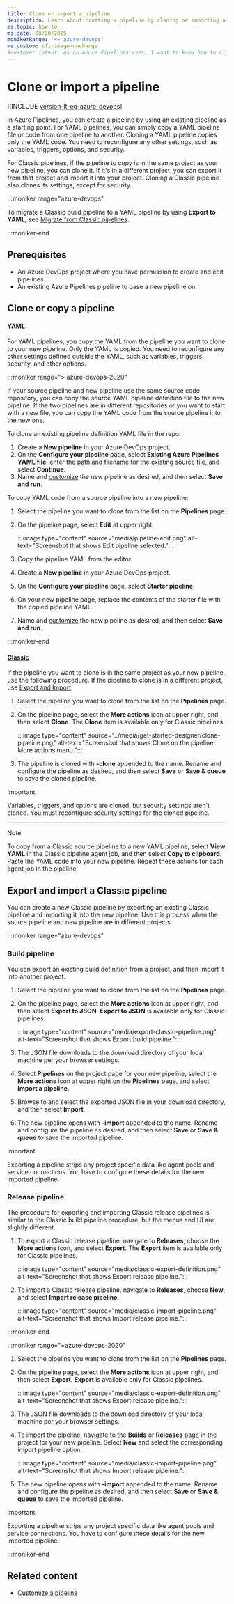 ```yaml
---
title: Clone or import a pipeline
description: Learn about creating a pipeline by cloning or importing an existing pipeline in Azure Pipelines.
ms.topic: how-to
ms.date: 08/20/2025
monikerRange: '<= azure-devops'
ms.custom: sfi-image-nochange
#customer intent: As an Azure Pipelines user, I want to know how to clone and import pipelines so I can use existing pipelines as starting points for new ones.
---
```


# Clone or import a pipeline

[!INCLUDE [version-lt-eq-azure-devops](../../includes/version-lt-eq-azure-devops.md)]

In Azure Pipelines, you can create a pipeline by using an existing pipeline as a starting point. For YAML pipelines, you can simply copy a YAML pipeline file or code from one pipeline to another. Cloning a YAML pipeline copies only the YAML code. You need to reconfigure any other settings, such as variables, triggers, options, and security.

For Classic pipelines, if the pipeline to copy is in the same project as your new pipeline, you can clone it. If it's in a different project, you can export it from that project and import it into your project. Cloning a Classic pipeline also clones its settings, except for security.

:::moniker range="azure-devops"

To migrate a Classic build pipeline to a YAML pipeline by using **Export to YAML**, see [Migrate from Classic pipelines](../migrate/from-classic-pipelines.md).

:::moniker-end

## Prerequisites

- An Azure DevOps project where you have permission to create and edit pipelines.
- An existing Azure Pipelines pipeline to base a new pipeline on.

## Clone or copy a pipeline

#### [YAML](#tab/yaml/)

For YAML pipelines, you copy the YAML from the pipeline you want to clone to your new pipeline. Only the YAML is copied. You need to reconfigure any other settings defined outside the YAML, such as variables, triggers, security, and other options.

:::moniker range="> azure-devops-2020"

If your source pipeline and new pipeline use the same source code repository, you can copy the source YAML pipeline definition file to the new pipeline. If the two pipelines are in different repositories or you want to start with a new file, you can copy the YAML code from the source pipeline into the new one.

To clone an existing pipeline definition YAML file in the repo:

1. Create a **New pipeline** in your Azure DevOps project.
1. On the **Configure your pipeline** page, select **Existing Azure Pipelines YAML file**, enter the path and filename for the existing source file, and select **Continue**.
1. Name and [customize](../customize-pipeline.md) the new pipeline as desired, and then select **Save and run**.

To copy YAML code from a source pipeline into a new pipeline:

1. Select the pipeline you want to clone from the list on the **Pipelines** page.
1. On the pipeline page, select **Edit** at upper right.

   :::image type="content" source="media/pipeline-edit.png" alt-text="Screenshot that shows Edit pipeline selected.":::

1. Copy the pipeline YAML from the editor.
1. Create a **New pipeline** in your Azure DevOps project.
1. On the **Configure your pipeline** page, select **Starter pipeline**.
1. On your new pipeline page, replace the contents of the starter file with the copied pipeline YAML.
1. Name and [customize](../customize-pipeline.md) the new pipeline as desired, and then select **Save and run**.

:::moniker-end

#### [Classic](#tab/classic/)

If the pipeline you want to clone is in the same project as your new pipeline, use the following procedure. If the pipeline to clone is in a different project, use [Export and Import](#export-and-import-a-pipeline).

1. Select the pipeline you want to clone from the list on the **Pipelines** page.
1. On the pipeline page, select the **More actions** icon at upper right, and then select **Clone**. The **Clone** item is available only for Classic pipelines.

   :::image type="content" source="../media/get-started-designer/clone-pipeline.png" alt-text="Screenshot that shows Clone on the pipeline More actions menu.":::

1. The pipeline is cloned with **-clone** appended to the name. Rename and configure the pipeline as desired, and then select **Save** or **Save & queue** to save the cloned pipeline.

> [!IMPORTANT]
> Variables, triggers, and options are cloned, but security settings aren't cloned. You must reconfigure security settings for the cloned pipeline.

---

> [!NOTE]
> To copy from a Classic source pipeline to a new YAML pipeline, select **View YAML** in the Classic pipeline agent job, and then select **Copy to clipboard**. Paste the YAML code into your new pipeline. Repeat these actions for each agent job in the pipeline.

## Export and import a Classic pipeline

You can create a new Classic pipeline by exporting an existing Classic pipeline and importing it into the new pipeline. Use this process when the source pipeline and new pipeline are in different projects.

:::moniker range="azure-devops"

### Build pipeline

You can export an existing build definition from a project, and then import it into another project.

1. Select the pipeline you want to clone from the list on the **Pipelines** page.
1. On the pipeline page, select the **More actions** icon at upper right, and then select **Export to JSON**. **Export to JSON** is available only for Classic pipelines.

   :::image type="content" source="media/export-classic-pipeline.png" alt-text="Screenshot that shows Export build pipeline.":::

1. The JSON file downloads to the download directory of your local machine per your browser settings.

1. Select **Pipelines** on the project page for your new pipeline, select the **More actions** icon at upper right on the **Pipelines** page, and select **Import a pipeline**.

1. Browse to and select the exported JSON file in your download directory, and then select **Import**.

1. The new pipeline opens with **-import** appended to the name. Rename and configure the pipeline as desired, and then select **Save** or **Save & queue** to save the imported pipeline.

> [!IMPORTANT]
> Exporting a pipeline strips any project specific data like agent pools and service connections. You have to configure these details for the new imported pipeline.

### Release pipeline

The procedure for exporting and importing Classic release pipelines is similar to the Classic build pipeline procedure, but the menus and UI are slightly different.

1. To export a Classic release pipeline, navigate to **Releases**, choose the **More actions** icon, and select **Export**. The **Export** item is available only for Classic pipelines.

   :::image type="content" source="media/classic-export-definition.png" alt-text="Screenshot that shows Export release pipeline.":::

1. To import a Classic release pipeline, navigate to **Releases**, choose **New**, and select **Import release pipeline**.

   :::image type="content" source="media/classic-import-pipeline.png" alt-text="Screenshot that shows Import release pipeline.":::

:::moniker-end

:::moniker range="=azure-devops-2020"

1. Select the pipeline you want to clone from the list on the **Pipelines** page.
1. On the pipeline page, select the **More actions** icon at upper right, and then select **Export**. **Export** is available only for Classic pipelines.

   :::image type="content" source="media/classic-export-definition.png" alt-text="Screenshot that shows Export release pipeline.":::

1. The JSON file downloads to the download directory of your local machine per your browser settings.

1. To import the pipeline, navigate to the **Builds** or **Releases** page in the project for your new pipeline. Select **New** and select the corresponding import pipeline option.

   :::image type="content" source="media/classic-import-pipeline.png" alt-text="Screenshot that shows Import release pipeline.":::

1. The new pipeline opens with **-import** appended to the name. Rename and configure the pipeline as desired, and then select **Save** or **Save & queue** to save the imported pipeline.

> [!IMPORTANT]
> Exporting a pipeline strips any project specific data like agent pools and service connections. You have to configure these details for the new imported pipeline.

:::moniker-end

## Related content

- [Customize a pipeline](../customize-pipeline.md)

